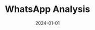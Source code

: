 ---
title: "WhatsApp Analysis"
excerpt: "[I₂] WhatsApp chat analysis and visualisation tool<br/>"
collection: portfolio
category: apps_tools
date: 2024-01-01
website: https://github.com/jyoutir/whatsapp_analysis
---